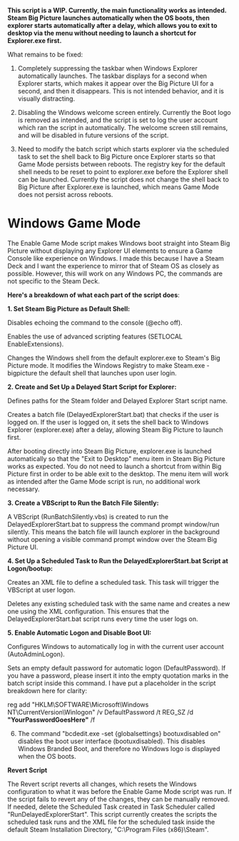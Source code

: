 **This script is a WIP. Currently, the main functionality works as intended. Steam Big Picture launches automatically when the OS boots, then explorer starts automatically after a delay, which allows you to exit to desktop via the menu without needing to launch a shortcut for Explorer.exe first.**

What remains to be fixed:

1. Completely suppressing the taskbar when Windows Explorer automatically launches. The taskbar displays for a second when Explorer starts, which makes it appear over the Big Picture UI for a second, and then it disappears. This is not intended behavior, and it is visually distracting.

2. Disabling the Windows welcome screen entirely. Currently the Boot logo is removed as intended, and the script is set to log the user account which ran the script in automatically. The welcome screen still remains, and will be disabled in future versions of the script.

3. Need to modify the batch script which starts explorer via the scheduled task to set the shell back to Big Picture once Explorer starts so that Game Mode persists between reboots. The registry key for the default shell needs to be reset to point to explorer.exe before the Explorer shell can be launched. Currently the script does not change the shell back to Big Picture after Explorer.exe is launched, which means Game Mode does not persist across reboots.

# Windows Game Mode
The Enable Game Mode script makes Windows boot straight into Steam Big Picture without displaying any Explorer UI elements to ensure a Game Console like experience on Windows. I made this because I have a Steam Deck and I want the experience to mirror that of Steam OS as closely as possible. However, this will work on any Windows PC, the commands are not specific to the Steam Deck.

**Here's a breakdown of what each part of the script does**:

**1. Set Steam Big Picture as Default Shell:**

Disables echoing the command to the console (@echo off).

Enables the use of advanced scripting features (SETLOCAL EnableExtensions).

Changes the Windows shell from the default explorer.exe to Steam's Big Picture mode. It modifies the Windows Registry to make Steam.exe -bigpicture the default shell that launches upon user login.

**2. Create and Set Up a Delayed Start Script for Explorer:**

Defines paths for the Steam folder and Delayed Explorer Start script name.

Creates a batch file (DelayedExplorerStart.bat) that checks if the user is logged on. If the user is logged on, it sets the shell back to Windows Explorer (explorer.exe) after a delay, allowing Steam Big Picture to launch first. 

After booting directly into Steam Big Picture, explorer.exe is launched automatically so that the "Exit to Desktop" menu item in Steam Big Picture works as expected. You do not need to launch a shortcut from within Big Picture first in order to be able exit to the desktop. The menu item will work as intended after the Game Mode script is run, no additional work necessary.

**3. Create a VBScript to Run the Batch File Silently:**

A VBScript (RunBatchSilently.vbs) is created to run the DelayedExplorerStart.bat to suppress the command prompt window/run silently. This means the batch file will launch explorer in the background without opening a visible command prompt window over the Steam Big Picture UI.

**4. Set Up a Scheduled Task to Run the DelayedExplorerStart.bat Script at Logon/bootup:**

Creates an XML file to define a scheduled task. This task will trigger the VBScript at user logon.

Deletes any existing scheduled task with the same name and creates a new one using the XML configuration. This ensures that the DelayedExplorerStart.bat script runs every time the user logs on.

**5. Enable Automatic Logon and Disable Boot UI:**

Configures Windows to automatically log in with the current user account (AutoAdminLogon).

Sets an empty default password for automatic logon (DefaultPassword). If you have a password, please insert it into the empty quotation marks in the batch script inside this command. I have put a placeholder in the script breakdown here for clarity: 

reg add "HKLM\SOFTWARE\Microsoft\Windows NT\CurrentVersion\Winlogon" /v DefaultPassword /t REG_SZ /d **"YourPasswordGoesHere"** /f

6. The command "bcdedit.exe -set {globalsettings} bootuxdisabled on" disables the boot user interface (bootuxdisabled). This disables Windows Branded Boot, and therefore no Windows logo is displayed when the OS boots.

**Revert Script**

The Revert script reverts all changes, which resets the Windows configuration to what it was before the Enable Game Mode script was run. If the script fails to revert any of the changes, they can be manually removed. If needed, delete the Scheduled Task created in Task Scheduler called "RunDelayedExplorerStart". This script currently creates the scripts the scheduled task runs and the XML file for the scheduled task inside the default Steam Installation Directory, "C:\Program Files (x86)\Steam".
